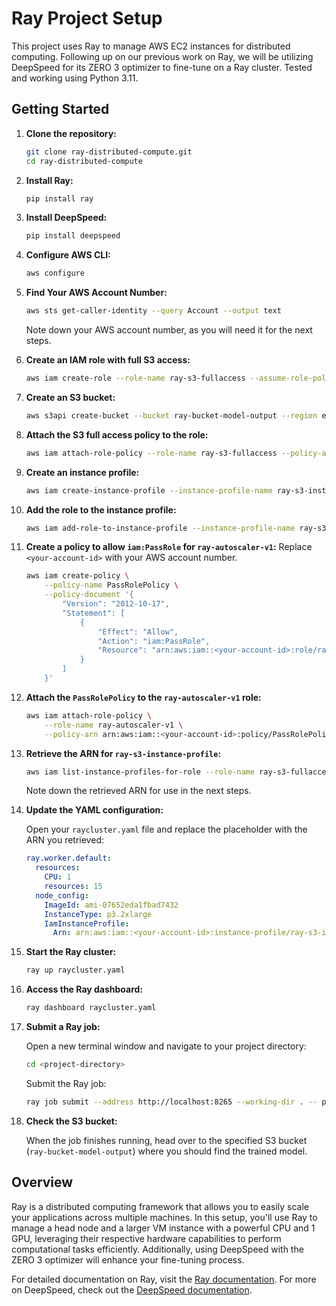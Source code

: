 # Ray Project Setup

This project uses Ray to manage AWS EC2 instances for distributed computing. Following up on our previous work on Ray, we will be utilizing DeepSpeed for its ZERO 3 optimizer to fine-tune on a Ray cluster. Tested and working using Python 3.11.

## Getting Started

1. **Clone the repository:**
   
   ```bash
   git clone ray-distributed-compute.git
   cd ray-distributed-compute
   ```

2. **Install Ray:**
   
   ```bash
   pip install ray
   ```

3. **Install DeepSpeed:**
   
   ```bash
   pip install deepspeed
   ```

4. **Configure AWS CLI:**
   
   ```bash
   aws configure
   ```

5. **Find Your AWS Account Number:**
   
   ```bash
   aws sts get-caller-identity --query Account --output text
   ```
   
   Note down your AWS account number, as you will need it for the next steps.

6. **Create an IAM role with full S3 access:**
   
   ```bash
   aws iam create-role --role-name ray-s3-fullaccess --assume-role-policy-document file://trust-policy.json
   ```

7. **Create an S3 bucket:**
   
   ```bash
   aws s3api create-bucket --bucket ray-bucket-model-output --region eu-central-1 --create-bucket-configuration LocationConstraint=eu-central-1
   ```

8. **Attach the S3 full access policy to the role:**
   
   ```bash
   aws iam attach-role-policy --role-name ray-s3-fullaccess --policy-arn arn:aws:iam::aws:policy/AmazonS3FullAccess
   ```

9. **Create an instance profile:**
   
   ```bash
   aws iam create-instance-profile --instance-profile-name ray-s3-instance-profile
   ```

10. **Add the role to the instance profile:**
   
    ```bash
    aws iam add-role-to-instance-profile --instance-profile-name ray-s3-instance-profile --role-name ray-s3-fullaccess
    ```

11. **Create a policy to allow `iam:PassRole` for `ray-autoscaler-v1`:**
    Replace `<your-account-id>` with your AWS account number.

    ```bash
    aws iam create-policy \
        --policy-name PassRolePolicy \
        --policy-document '{
            "Version": "2012-10-17",
            "Statement": [
                {
                    "Effect": "Allow",
                    "Action": "iam:PassRole",
                    "Resource": "arn:aws:iam::<your-account-id>:role/ray-s3-fullaccess"
                }
            ]
        }'
    ```

12. **Attach the `PassRolePolicy` to the `ray-autoscaler-v1` role:**
    
    ```bash
    aws iam attach-role-policy \
        --role-name ray-autoscaler-v1 \
        --policy-arn arn:aws:iam::<your-account-id>:policy/PassRolePolicy
    ```

13. **Retrieve the ARN for `ray-s3-instance-profile`:**
    
    ```bash
    aws iam list-instance-profiles-for-role --role-name ray-s3-fullaccess --query 'InstanceProfiles[0].Arn' --output text
    ```
    
    Note down the retrieved ARN for use in the next steps.

14. **Update the YAML configuration:**

    Open your `raycluster.yaml` file and replace the placeholder with the ARN you retrieved:

    ```yaml
    ray.worker.default:
      resources:
        CPU: 1
        resources: 15
      node_config:
        ImageId: ami-07652eda1fbad7432
        InstanceType: p3.2xlarge
        IamInstanceProfile:
          Arn: arn:aws:iam::<your-account-id>:instance-profile/ray-s3-instance-profile
    ```

15. **Start the Ray cluster:**
    
    ```bash
    ray up raycluster.yaml
    ```

16. **Access the Ray dashboard:**
    
    ```bash
    ray dashboard raycluster.yaml
    ```

17. **Submit a Ray job:**

    Open a new terminal window and navigate to your project directory:

    ```bash
    cd <project-directory>
    ```

    Submit the Ray job:

    ```bash
    ray job submit --address http://localhost:8265 --working-dir . -- python3 remote-ray.py
    ```

18. **Check the S3 bucket:**

    When the job finishes running, head over to the specified S3 bucket (`ray-bucket-model-output`) where you should find the trained model.

## Overview

Ray is a distributed computing framework that allows you to easily scale your applications across multiple machines. In this setup, you'll use Ray to manage a head node and a larger VM instance with a powerful CPU and 1 GPU, leveraging their respective hardware capabilities to perform computational tasks efficiently. Additionally, using DeepSpeed with the ZERO 3 optimizer will enhance your fine-tuning process.

For detailed documentation on Ray, visit the [Ray documentation](https://docs.ray.io/). For more on DeepSpeed, check out the [DeepSpeed documentation](https://www.deepspeed.ai/docs/).
